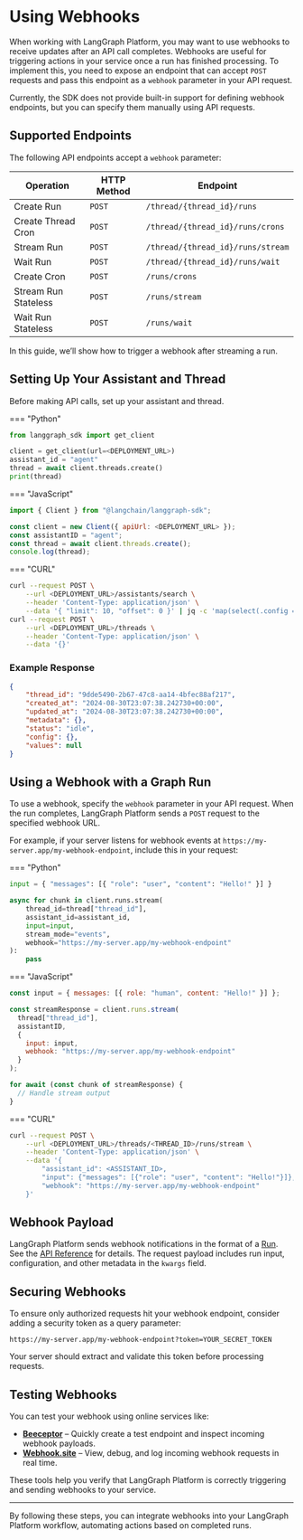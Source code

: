 # Using Webhooks

When working with LangGraph Platform, you may want to use webhooks to receive updates after an API call completes. Webhooks are useful for triggering actions in your service once a run has finished processing. To implement this, you need to expose an endpoint that can accept `POST` requests and pass this endpoint as a `webhook` parameter in your API request.

Currently, the SDK does not provide built-in support for defining webhook endpoints, but you can specify them manually using API requests.

## Supported Endpoints

The following API endpoints accept a `webhook` parameter:

| Operation | HTTP Method | Endpoint |
|-----------|------------|----------|
| Create Run | `POST` | `/thread/{thread_id}/runs` |
| Create Thread Cron | `POST` | `/thread/{thread_id}/runs/crons` |
| Stream Run | `POST` | `/thread/{thread_id}/runs/stream` |
| Wait Run | `POST` | `/thread/{thread_id}/runs/wait` |
| Create Cron | `POST` | `/runs/crons` |
| Stream Run Stateless | `POST` | `/runs/stream` |
| Wait Run Stateless | `POST` | `/runs/wait` |

In this guide, we’ll show how to trigger a webhook after streaming a run.

## Setting Up Your Assistant and Thread

Before making API calls, set up your assistant and thread.

=== "Python"
```python
from langgraph_sdk import get_client

client = get_client(url=<DEPLOYMENT_URL>)
assistant_id = "agent"
thread = await client.threads.create()
print(thread)
```

=== "JavaScript"
```js
import { Client } from "@langchain/langgraph-sdk";

const client = new Client({ apiUrl: <DEPLOYMENT_URL> });
const assistantID = "agent";
const thread = await client.threads.create();
console.log(thread);
```

=== "CURL"
```bash
curl --request POST \
    --url <DEPLOYMENT_URL>/assistants/search \
    --header 'Content-Type: application/json' \
    --data '{ "limit": 10, "offset": 0 }' | jq -c 'map(select(.config == null or .config == {})) | .[0]' && \
curl --request POST \
    --url <DEPLOYMENT_URL>/threads \
    --header 'Content-Type: application/json' \
    --data '{}'
```

### Example Response
```json
{
    "thread_id": "9dde5490-2b67-47c8-aa14-4bfec88af217",
    "created_at": "2024-08-30T23:07:38.242730+00:00",
    "updated_at": "2024-08-30T23:07:38.242730+00:00",
    "metadata": {},
    "status": "idle",
    "config": {},
    "values": null
}
```

## Using a Webhook with a Graph Run

To use a webhook, specify the `webhook` parameter in your API request. When the run completes, LangGraph Platform sends a `POST` request to the specified webhook URL.

For example, if your server listens for webhook events at `https://my-server.app/my-webhook-endpoint`, include this in your request:

=== "Python"
```python
input = { "messages": [{ "role": "user", "content": "Hello!" }] }

async for chunk in client.runs.stream(
    thread_id=thread["thread_id"],
    assistant_id=assistant_id,
    input=input,
    stream_mode="events",
    webhook="https://my-server.app/my-webhook-endpoint"
):
    pass
```

=== "JavaScript"
```js
const input = { messages: [{ role: "human", content: "Hello!" }] };

const streamResponse = client.runs.stream(
  thread["thread_id"],
  assistantID,
  {
    input: input,
    webhook: "https://my-server.app/my-webhook-endpoint"
  }
);

for await (const chunk of streamResponse) {
  // Handle stream output
}
```

=== "CURL"
```bash
curl --request POST \
    --url <DEPLOYMENT_URL>/threads/<THREAD_ID>/runs/stream \
    --header 'Content-Type: application/json' \
    --data '{
        "assistant_id": <ASSISTANT_ID>,
        "input": {"messages": [{"role": "user", "content": "Hello!"}]},
        "webhook": "https://my-server.app/my-webhook-endpoint"
    }'
```

## Webhook Payload

LangGraph Platform sends webhook notifications in the format of a [Run](../../cloud/concepts/runs.md). See the [API Reference](https://langchain-ai.github.io/langgraph/cloud/reference/api/api_ref.html#model/run) for details. The request payload includes run input, configuration, and other metadata in the `kwargs` field.

## Securing Webhooks

To ensure only authorized requests hit your webhook endpoint, consider adding a security token as a query parameter:

```
https://my-server.app/my-webhook-endpoint?token=YOUR_SECRET_TOKEN
```

Your server should extract and validate this token before processing requests.

## Testing Webhooks

You can test your webhook using online services like:

- **[Beeceptor](https://beeceptor.com/)** – Quickly create a test endpoint and inspect incoming webhook payloads.
- **[Webhook.site](https://webhook.site/)** – View, debug, and log incoming webhook requests in real time.

These tools help you verify that LangGraph Platform is correctly triggering and sending webhooks to your service.

---

By following these steps, you can integrate webhooks into your LangGraph Platform workflow, automating actions based on completed runs.
